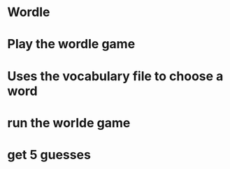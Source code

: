 # Wordle
# Play the wordle game
# Uses the vocabulary file to choose a word
# run the worlde game
# get 5 guesses